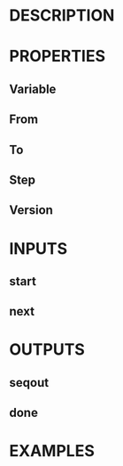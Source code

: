 # DESCRIPTION

# PROPERTIES

## Variable

## From

## To

## Step

## Version

# INPUTS

## start

## next

# OUTPUTS

## seqout

## done

# EXAMPLES
